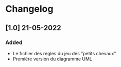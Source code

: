 # Changelog

## [1.0] 21-05-2022
### Added
- Le fichier des règles du jeu des "petits chevaux"
- Première version du diagramme UML